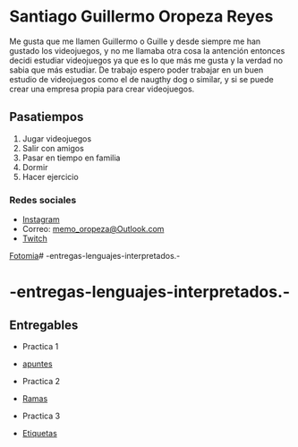 # Santiago Guillermo Oropeza Reyes 

Me gusta que me llamen Guillermo o Guille y desde siempre me han gustado los videojuegos, y no me llamaba otra cosa la antención entonces decidi estudiar videojuegos ya que es lo que más me gusta y la verdad no sabia que más estudiar. De trabajo espero poder trabajar en un buen estudio de videojuegos como el de naugthy dog o similar, y si se puede crear una empresa propia para crear videojuegos.

## Pasatiempos 
1. Jugar videojuegos 
1. Salir con amigos
1. Pasar en tiempo en familia 
1. Dormir 
1. Hacer ejercicio  

### Redes sociales 

- [Instagram](https://www.instagram.com/gmooropezarey/)
- Correo: memo_oropeza@Outlook.com 
- [Twitch](https://www.twitch.tv/gmooropezarey) 

[Fotomia](Assets/Yo.jpg)# -entregas-lenguajes-interpretados.-
# -entregas-lenguajes-interpretados.-

## Entregables

- Practica 1
- [apuntes](mds/apuntes.md)

- Practica 2
- [Ramas](mds/ramas-fusiones.md)

- Practica 3
- [Etiquetas](mds/etiquetas.md)

